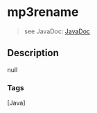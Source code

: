 # mp3rename
> see JavaDoc: [JavaDoc](docs/javadoc/index.html)

## Description
null

### Tags
[Java]
